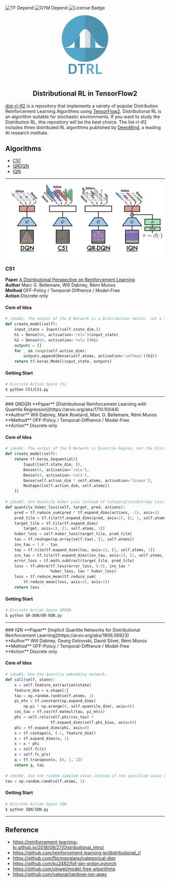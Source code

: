 ![TF Depend](https://img.shields.io/badge/TensorFlow-2.1-orange) ![GYM Depend](https://img.shields.io/badge/openai%2Fgym-0.17.1-blue) ![License Badge](https://img.shields.io/badge/license-Apache%202-green)<br>

<p align="center">
  <img width="150" src="./assets/logo.png">
</p>

<h2 align=center>Distributional RL in TensorFlow2</h2>

[dist-rl-tf2](github.com/marload/dist-rl-tf2) is a repository that implements a variety of popular Distribution Reinforcement Learning Algorithms using [TensorFlow2](tensorflow.org). Distributional RL is an algorithm suitable for stochastic environments. If you want to study the Distribution RL, this repository will be the best choice. The list-rl-tf2 includes three distributed RL algorithms published by [DeepMind](deepmind.com), a leading AI research institute.

## Algorithms

- [C51](#c51)
- [QRDQN](#qrdqn)
- [IQN](#iqn)
<hr>
<p align="center">
  <img width="500" src="./assets/dist-rl-cpr.png">
</p>

<a name='c51'></a>
### C51
**Paper** [A Distributional Perspective on Reinforcement Learning](https://arxiv.org/abs/1707.06887)<br>
**Author** Marc G. Bellemare, Will Dabney, Rémi Munos<br>
**Method** OFF-Policy / Temporal-Diffrence / Model-Free<br>
**Action** Discrete only<br>

#### Core of Idea
```python
# idea01. The output of the Q Network is a Distribution Vector, not a Scalar Value.
def create_model(self):
    input_state = Input((self.state_dim,))
    h1 = Dense(64, activation='relu')(input_state)
    h2 = Dense(64, activation='relu')(h1)
    outputs = []
    for _ in range(self.action_dim):
        outputs.append(Dense(self.atoms, activation='softmax')(h2))
    return tf.keras.Model(input_state, outputs)
```

#### Getting Start
```bash
# Discrete Action Space C51
$ python C51/C51.py
```
<hr>
<a name='qrdqn'></a>
### QRDQN
**Paper** [Distributional Reinforcement Learning with Quantile Regression](https://arxiv.org/abs/1710.10044)<br>
**Author** Will Dabney, Mark Rowland, Marc G. Bellemare, Rémi Munos<br>
**Method** OFF-Policy / Temporal-Diffrence / Model-Free<br>
**Action** Discrete only<br>

#### Core of Idea
```python
# idea01. The output of the Q Network is Quantile Region, not the Distribution Vector.
def create_model(self):
    return tf.keras.Sequential([
        Input([self.state_dim, ]),
        Dense(64, activation='relu'),
        Dense(64, activation='relu'),
        Dense(self.action_dim * self.atoms, activation='linear'),
        Reshape([self.action_dim, self.atoms])
    ])

# idea02. Use Quantile Huber Loss instead of CategoryCrossEntropy Loss.
def quantile_huber_loss(self, target, pred, actions):
    pred = tf.reduce_sum(pred * tf.expand_dims(actions, -1), axis=1)
    pred_tile = tf.tile(tf.expand_dims(pred, axis=2), [1, 1, self.atoms])
    target_tile = tf.tile(tf.expand_dims(
        target, axis=1), [1, self.atoms, 1])
    huber_loss = self.huber_loss(target_tile, pred_tile)
    tau = tf.reshape(np.array(self.tau), [1, self.atoms])
    inv_tau = 1.0 - tau
    tau = tf.tile(tf.expand_dims(tau, axis=1), [1, self.atoms, 1])
    inv_tau = tf.tile(tf.expand_dims(inv_tau, axis=1), [1, self.atoms, 1])
    error_loss = tf.math.subtract(target_tile, pred_tile)
    loss = tf.where(tf.less(error_loss, 0.0), inv_tau *
                    huber_loss, tau * huber_loss)
    loss = tf.reduce_mean(tf.reduce_sum(
        tf.reduce_mean(loss, axis=2), axis=1))
    return loss
```

#### Getting Start
```bash
# Discrete Action Space QRDQN
$ python QR-DQN/QR-DQN.py
```
<hr>
<a name='iqn'></a>
### IQN
**Paper** [Implicit Quantile Networks for Distributional Reinforcement Learning](https://arxiv.org/abs/1806.06923)<br>
**Author** Will Dabney, Georg Ostrovski, David Silver, Rémi Munos<br>
**Method** OFF-Policy / Temporal-Diffrence / Model-Free<br>
**Action** Discrete only<br>

#### Core of Idea
```python
# idea01. Use the quantile embedding network.
def call(self, state):
    x = self.feature_extraction(state)
    feature_dim = x.shape[1]
    tau = np.random.rand(self.atoms, 1)
    pi_mtx = tf.constant(np.expand_dims(
        np.pi * np.arange(0, self.quantile_dim), axis=0))
    cos_tau = tf.cos(tf.matmul(tau, pi_mtx))
    phi = self.relu(self.phi(cos_tau) +
                    tf.expand_dims(self.phi_bias, axis=0))
    phi = tf.expand_dims(phi, axis=0)
    x = tf.reshape(x, (-1, feature_dim))
    x = tf.expand_dims(x, 1)
    x = x * phi
    x = self.fc(x)
    x = self.fc_q(x)
    q = tf.transpose(x, [0, 2, 1])
    return q, tau

# idea02. Use the random sampled value instead of the specified value of the tau.
tau = np.random.rand(self.atoms, 1)
```

#### Getting Start
```bash
# Discrete Action Space IQN
$ python IQN/IQN.py
```
<hr>

## Reference
- https://reinforcement-learning-kr.github.io/2018/09/27/Distributional_intro/
- https://github.com/reinforcement-learning-kr/distributional_rl
- https://github.com/floringogianu/categorical-dqn
- https://github.com/ku2482/fqf-iqn-qrdqn.pytorch
- https://github.com/xlnwel/model-free-algorithms
- https://github.com/valeoai/rainbow-iqn-apex